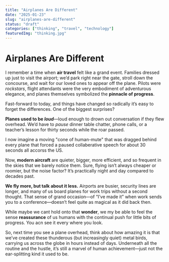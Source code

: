 ```yaml
---
title: "Airplanes Are Different"
date: "2025-01-23"
slug: "airplanes-are-different"
status: "draft"
categories: ["thinking", "travel", "technology"]
featuredImg: "thinking.jpg"
---
```


# Airplanes Are Different

I remember a time when **air travel** felt like a grand event. Families dressed up just to visit the airport; we’d park right near the gate, stroll down the concourse, and wait for our loved ones to appear off the plane. Pilots were *rockstars*, flight attendants were the very embodiment of adventurous elegance, and planes themselves symbolized the **pinnacle of progress**.

Fast-forward to today, and things have changed so radically it’s easy to forget the differences. One of the biggest surprises? 

**Planes used to be *loud***—loud enough to drown out conversation if they flew overhead. We’d have to *pause* dinner table chatter, phone calls, or a teacher’s lesson for thirty seconds while the roar passed.

I now imagine a moving "cone of human-mute" that was dragged behind every plane that forced a paused collaberative speech for about 30 seconds all accorss the US.  

Now, **modern aircraft** are quieter, bigger, more efficient, and so frequent in the skies that we barely notice them. Sure, flying isn’t always cheaper or roomier, but the noise factor? It’s practically night and day compared to decades past.

**We fly more, but talk about it less.** Airports are busier, security lines are longer, and many of us board planes for work trips without a second thought. That sense of grand occasion—of “I’ve made it” when work sends you to a conference—doesn’t feel quite as magical as it did back then.

While maybe we cant hold onto that **wonder**, we my be able to feel the sense **reassurance** of us humans with the continual push for little bits of progress. You acn see it every where you look. 

So, next time you see a plane overhead, think about how amazing it is that we’ve created these thunderous (but increasingly quiet) metal birds, carrying us across the globe in hours instead of days. Underneath all the routine and the hustle, it’s still a marvel of human achievement—just not the ear-splitting kind it used to be.